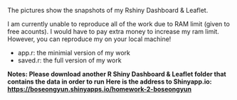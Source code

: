 The pictures show the snapshots of my Rshiny Dashboard & Leaflet.

I am currently unable to reproduce all of the work due to RAM limit (given to free acounts).
I would have to pay extra money to increase my ram limit. However, you can reproduce my on your local machine!

* app.r: the minimial version of my work
* saved.r: the full version of my work

**Notes: Please download another R Shiny Dashboard & Leaflet folder that contains the data in order to run**
**Here is the address to Shinyapp.io: https://boseongyun.shinyapps.io/homework-2-boseongyun**
